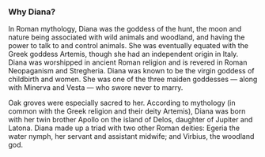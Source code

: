 ### Why Diana?


  In Roman mythology, Diana was the goddess of the hunt, the moon and nature being associated with wild animals and woodland, and having the power to talk to and control animals. She was eventually equated with the Greek goddess Artemis, though she had an independent origin in Italy. Diana was worshipped in ancient Roman religion and is revered in Roman Neopaganism and Stregheria. Diana was known to be the virgin goddess of childbirth and women. She was one of the three maiden goddesses — along with Minerva and Vesta — who swore never to marry.

Oak groves were especially sacred to her. According to mythology (in common with the Greek religion and their deity Artemis), Diana was born with her twin brother Apollo on the island of Delos, daughter of Jupiter and Latona. Diana made up a triad with two other Roman deities: Egeria the water nymph, her servant and assistant midwife; and Virbius, the woodland god.
